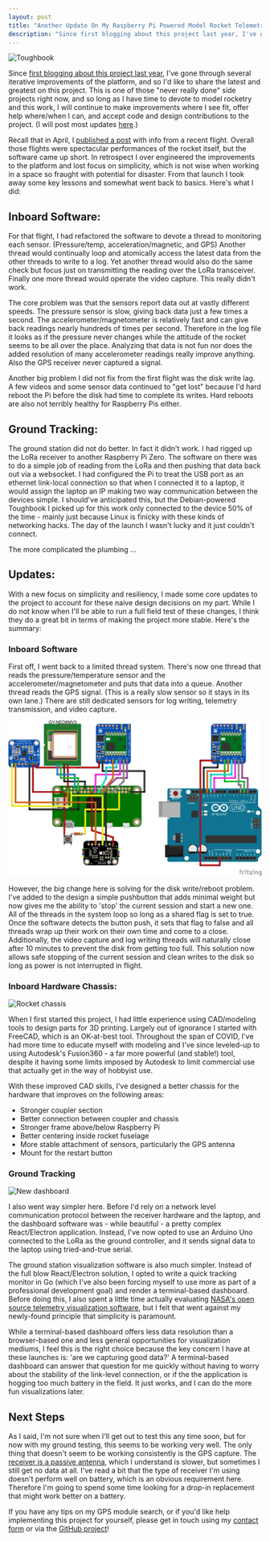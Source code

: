 ```yaml
---
layout: post
title: "Another Update On My Raspberry Pi Powered Model Rocket Telemetry System"
description: "Since first blogging about this project last year, I've gone through several iterative improvements of the platform, and so I'd like to share the latest and greatest on this project."
---
```


![Toughbook](/images/rocket/toughbook.jpeg)

Since [first blogging about this project last year](/2020/10/04/model-rocket-telemetry-part-2/), I've gone through several
iterative improvements of the platform, and so I'd like to share the latest and
greatest on this project. This is one of those "never really done" side projects
right now, and so long as I have time to devote to model rocketry and this work,
I will continue to make improvements where I see fit, offer help where/when I
can, and accept code and design contributions to the project. (I will post most updates [here](https://github.com/johnjones4/white-vest).)

Recall that in April, I [published a post](/2021/04/05/raspberry-pi-model-rocket-update/) with info from a recent flight. Overall
those flights were spectacular performances of the rocket itself, but the
software came up short. In retrospect I over engineered the improvements to the
platform and lost focus on simplicity, which is not wise when working in a space
so fraught with potential for disaster. From that launch I took away some key
lessons and somewhat went back to basics. Here's what I did:

## Inboard Software:

For that flight, I had refactored the software to devote a thread to monitoring
each sensor. (Pressure/temp, acceleration/magnetic, and GPS) Another thread
would continually loop and atomically access the latest data from the other
threads to write to a log. Yet another thread would also do the same check but
focus just on transmitting the reading over the LoRa transceiver. Finally one
more thread would operate the video capture. This really didn't work.

The core problem was that the sensors report data out at vastly different
speeds. The pressure sensor is slow, giving back data just a few times a second.
The accelerometer/magnetometer is relatively fast and can give back readings
nearly hundreds of times per second. Therefore in the log file it looks as if
the pressure never changes while the attitude of the rocket seems to be all over
the place. Analyzing that data is not fun nor does the added resolution of many
accelerometer readings really improve anything. Also the GPS receiver never
captured a signal.

Another big problem I did not fix from the first flight was the disk write lag.
A few videos and some sensor data continued to "get lost" because I'd hard
reboot the Pi before the disk had time to complete its writes. Hard reboots are
also not terribly healthy for Raspberry Pis either.

## Ground Tracking:

The ground station did not do better. In fact it didn't work. I had rigged up
the LoRa receiver to another Raspberry Pi Zero. The software on there was to do
a simple job of reading from the LoRa and then pushing that data back out via a
websocket. I had configured the Pi to treat the USB port as an ethernet
link-local connection so that when I connected it to a laptop, it would assign
the laptop an IP making two way communication between the devices simple. I
should've anticipated this, but the Debian-powered Toughbook I picked up for
this work only connected to the device 50% of the time - mainly just because
Linux is finicky with these kinds of networking hacks. The day of the launch I
wasn't lucky and it just couldn't connect.

The more complicated the plumbing ...

## Updates:

With a new focus on simplicity and resiliency, I made some core updates to the
project to account for these naive design decisions on my part. While I do not
know when I'll be able to run a full field test of these changes, I think they
do a great bit in terms of making the project more stable. Here's the summary:

### Inboard Software

First off, I went back to a limited thread system. There's now one thread that
reads the pressure/temperature sensor and the accelerometer/magnetometer and
puts that data into a queue. Another thread reads the GPS signal. (This is a
really slow sensor so it stays in its own lane.) There are still dedicated
sensors for log writing, telemetry transmission, and video capture.

![Circuit diagram](https://raw.githubusercontent.com/johnjones4/white-vest/master/doc/wiring.png)

However, the big change here is solving for the disk write/reboot problem. I've
added to the design a simple pushbutton that adds minimal weight but now gives
me the ability to 'stop' the current session and start a new one. All of the
threads in the system loop so long as a shared flag is set to true. Once the
software detects the button push, it sets that flag to false and all threads
wrap up their work on their own time and come to a close. Additionally, the
video capture and log writing threads will naturally close after 10 minutes to
prevent the disk from getting too full. This solution now allows safe stopping
of the current session and clean writes to the disk so long as power is not
interrupted in flight.

### Inboard Hardware Chassis:

![Rocket chassis](/images/rocket/chassis.png)

When I first started this project, I had little experience using CAD/modeling
tools to design parts for 3D printing. Largely out of ignorance I started with
FreeCAD, which is an OK-at-best tool. Throughout the span of COVID, I've had
more time to educate myself with modeling and I've since leveled-up to using
Autodesk's Fusion360 - a far more powerful (and stable!) tool, despite it having
some limits imposed by Autodesk to limit commercial use that actually get in the
way of hobbyist use.

With these improved CAD skills, I've designed a better chassis for the hardware
that improves on the following areas:

* Stronger coupler section 
* Better connection between coupler and chassis 
* Stronger frame above/below Raspberry Pi 
* Better centering inside rocket
fuselage 
* More stable attachment of sensors, particularly the GPS antenna 
* Mount for the restart button

### Ground Tracking

![New dashboard](https://raw.githubusercontent.com/johnjones4/white-vest/master/doc/telemetry.gif)

I also went way simpler here. Before I'd rely on a network level
communication protocol between the receiver hardware and the laptop, and the
dashboard software was - while beautiful - a pretty complex React/Electron
application. Instead, I've now opted to use an Arduino Uno connected to the LoRa
as the ground controller, and it sends signal data to the laptop using
tried-and-true serial.

The ground station visualization software is also much simpler. Instead of the
full blow React/Electron solution, I opted to write a quick tracking monitor in
Go (which I've also been forcing myself to use more as part of a professional
development goal) and render a terminal-based dashboard. Before doing this, I
also spent a little time actually evaluating [NASA's open source telemetry visualization software](https://nasa.github.io/openmct/), but I felt that went against my newly-found principle
that simplicity is paramount.

While a terminal-based dashboard offers less data resolution than a
browser-based one and less general opportunities for visualization mediums, I
feel this is the right choice because the key concern I have at these launches
is: 'are we capturing good data?' A terminal-based dashboard can answer that
question for me quickly without having to worry about the stability of the
link-level connection, or if the the application is hogging too much battery in
the field. It just works, and I can do the more fun visualizations later.

## Next Steps

As I said, I'm not sure when I'll get out to test this any time soon, but for
now with my ground testing, this seems to be working very well. The only thing
that doesn't seem to be working consistently is the GPS capture. The [receiver is a passive antenna](https://www.amazon.com/gp/product/B084MK8BS2/ref=ppx_yo_dt_b_asin_title_o00_s00?ie=UTF8&psc=1), which I understand is slower, but sometimes I still get no
data at all. I've read a bit that the type of receiver I'm using doesn't perform
well on battery, which is an obvious requirement here. Therefore I'm going to
spend some time looking for a drop-in replacement that might work better on a
battery.

If you have any tips on my GPS module search, or if you'd like help implementing
this project for yourself, please get in touch using my [contact form](/contact) or via the
[GitHub project](https://github.com/johnjones4/white-vest)!
